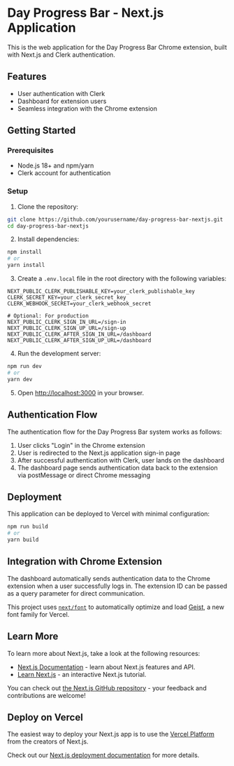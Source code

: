 # Day Progress Bar - Next.js Application

This is the web application for the Day Progress Bar Chrome extension, built with Next.js and Clerk authentication.

## Features

- User authentication with Clerk
- Dashboard for extension users
- Seamless integration with the Chrome extension

## Getting Started

### Prerequisites

- Node.js 18+ and npm/yarn
- Clerk account for authentication

### Setup

1. Clone the repository:
```bash
git clone https://github.com/yourusername/day-progress-bar-nextjs.git
cd day-progress-bar-nextjs
```

2. Install dependencies:
```bash
npm install
# or
yarn install
```

3. Create a `.env.local` file in the root directory with the following variables:
```
NEXT_PUBLIC_CLERK_PUBLISHABLE_KEY=your_clerk_publishable_key
CLERK_SECRET_KEY=your_clerk_secret_key
CLERK_WEBHOOK_SECRET=your_clerk_webhook_secret

# Optional: For production
NEXT_PUBLIC_CLERK_SIGN_IN_URL=/sign-in
NEXT_PUBLIC_CLERK_SIGN_UP_URL=/sign-up
NEXT_PUBLIC_CLERK_AFTER_SIGN_IN_URL=/dashboard
NEXT_PUBLIC_CLERK_AFTER_SIGN_UP_URL=/dashboard
```

4. Run the development server:
```bash
npm run dev
# or
yarn dev
```

5. Open [http://localhost:3000](http://localhost:3000) in your browser.

## Authentication Flow

The authentication flow for the Day Progress Bar system works as follows:

1. User clicks "Login" in the Chrome extension
2. User is redirected to the Next.js application sign-in page
3. After successful authentication with Clerk, user lands on the dashboard
4. The dashboard page sends authentication data back to the extension via postMessage or direct Chrome messaging

## Deployment

This application can be deployed to Vercel with minimal configuration:

```bash
npm run build
# or
yarn build
```

## Integration with Chrome Extension

The dashboard automatically sends authentication data to the Chrome extension when a user successfully logs in. The extension ID can be passed as a query parameter for direct communication.

This project uses [`next/font`](https://nextjs.org/docs/app/building-your-application/optimizing/fonts) to automatically optimize and load [Geist](https://vercel.com/font), a new font family for Vercel.

## Learn More

To learn more about Next.js, take a look at the following resources:

- [Next.js Documentation](https://nextjs.org/docs) - learn about Next.js features and API.
- [Learn Next.js](https://nextjs.org/learn) - an interactive Next.js tutorial.

You can check out [the Next.js GitHub repository](https://github.com/vercel/next.js) - your feedback and contributions are welcome!

## Deploy on Vercel

The easiest way to deploy your Next.js app is to use the [Vercel Platform](https://vercel.com/new?utm_medium=default-template&filter=next.js&utm_source=create-next-app&utm_campaign=create-next-app-readme) from the creators of Next.js.

Check out our [Next.js deployment documentation](https://nextjs.org/docs/app/building-your-application/deploying) for more details.
